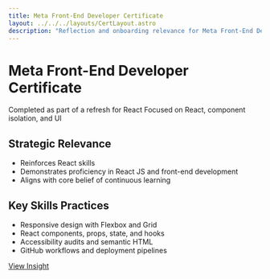 ```yaml
---
title: Meta Front-End Developer Certificate
layout: ../../../layouts/CertLayout.astro
description: "Reflection and onboarding relevance for Meta Front-End Developer Certificate"
---
```


# Meta Front-End Developer Certificate

Completed as part of a refresh for React
Focused on React, component isolation, and UI

## Strategic Relevance

- Reinforces React skills
- Demonstrates proficiency in React JS and front-end development
- Aligns with core belief of continuous learning

## Key Skills Practices

- Responsive design with Flexbox and Grid
- React components, props, state, and hooks
- Accessibility audits and semantic HTML
- GitHub workflows and deployment pipelines

[View Insight](./insight.astro)
